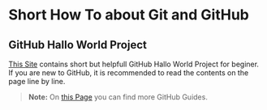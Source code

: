 # Short How To about Git and GitHub

## GitHub Hallo World Project

[This Site][1] contains short but helpfull GitHub Hallo World Project for beginer. 
If you are new to GitHub, it is recommended to read the contents on the page line by line.

>**Note:** On [this Page][2] you can find more GitHub Guides.



[1]: https://guides.github.com/activities/hello-world/
[2]: https://guides.github.com/
